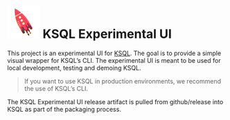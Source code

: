 

# ![KSQL rocket](ksq-lrocket.png) KSQL Experimental UI


This project is an experimental UI for [KSQL](https://github.com/confluentinc/ksql).  The goal is to provide a simple visual wrapper for KSQL’s CLI.  The experimental UI is meant to be used for local development, testing and demoing KSQL. 
 
 >If you want to use KSQL in production environments, we recommend the use of KSQL’s CLI.


The KSQL Experimental UI release artifact is pulled from github/release into KSQL as part of the packaging process.



